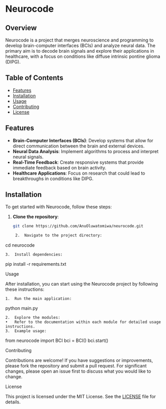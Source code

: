 # Neurocode

## Overview

Neurocode is a project that merges neuroscience and programming to develop brain-computer interfaces (BCIs) and analyze neural data. The primary aim is to decode brain signals and explore their applications in healthcare, with a focus on conditions like diffuse intrinsic pontine glioma (DIPG).

## Table of Contents

- [Features](#features)
- [Installation](#installation)
- [Usage](#usage)
- [Contributing](#contributing)
- [License](#license)

## Features

- **Brain-Computer Interfaces (BCIs)**: Develop systems that allow for direct communication between the brain and external devices.
- **Neural Data Analysis**: Implement algorithms to process and interpret neural signals.
- **Real-Time Feedback**: Create responsive systems that provide immediate feedback based on brain activity.
- **Healthcare Applications**: Focus on research that could lead to breakthroughs in conditions like DIPG.

## Installation

To get started with Neurocode, follow these steps:

1. **Clone the repository**:
   ```bash
   git clone https://github.com/AnuOluwatomiwa/neurocode.git

	2.	Navigate to the project directory:

cd neurocode


	3.	Install dependencies:

pip install -r requirements.txt



Usage

After installation, you can start using the Neurocode project by following these instructions:

	1.	Run the main application:

python main.py


	2.	Explore the modules:
	•	Refer to the documentation within each module for detailed usage instructions.
	3.	Example usage:

from neurocode import BCI
bci = BCI()
bci.start()



Contributing

Contributions are welcome! If you have suggestions or improvements, please fork the repository and submit a pull request. For significant changes, please open an issue first to discuss what you would like to change.

License

This project is licensed under the MIT License. See the [LICENSE](LICENSE) file for details.
